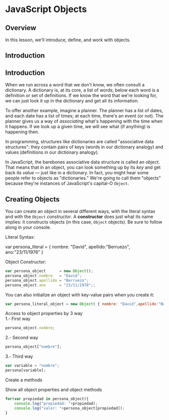 # JavaScript Objects

## Overview

In this lesson, we'll introduce, define, and work with objects. 

## Introduction 

## Introduction 

When we run across a word that we don't know, we often consult a dictionary. A dictionary is, at its core, a list of words; below each word is a definition or set of definitions. If we know the word that we're looking for, we can just look it up in the dictionary and get all its information.

To offer another example, imagine a planner. The planner has a list of dates, and each date has a list of times; at each time, there's an event (or not). The planner gives us a way of _associating_ what's happening with the time when it happens. If we look up a given time, we will see what (if anything) is happening then.

In programming, structures like dictionaries are called "associative data structures": they contain pairs of keys (words in our dictionary analogy) and values (definitions in our dictionary analogy).

In JavaScript, the barebones associative data structure is called an _object_. That means that in an object, you can look something up by its _key_ and get back its _value_ — just like in a dictionary. In fact, you might hear some people refer to objects as "dictionaries." We're going to call them "objects" because they're instances of JavaScript's capital-O `Object`.

## Creating Objects

You can create an object in several different ways, with the literal syntax and with the `Object` _constructor_. A **constructor** does just what its name implies: it constructs objects (in this case, `Object` objects). Be sure to follow along in your console.

Literal Syntax:

var persona_literal = {
    nombre: "David",
    apellido:"Berruezo",
    ano:"23/11/1978"
}

Object Constructor:
```js
var persona_object      = new Object();
persona_object.nombre   = "David";
persona_object.apellido = "Berruezo";
persona_object.ano      = "23/11/1978";;
```
You can also initialize an object with key-value pairs when you create it:
```js
var persona_literal_object = new Object( { nombre: "David",apellido:"Berruezo", ano:"23/11/1978" } );
```
Access to object  properties by 3 way<br>
1.- First way
```js
persona_object.nombre;
```
2.- Second way
```js
persona_object["nombre"];
```
3.- Third way
```js
var variable = "nombre";
persona[variable];
```
Create a methods



Show all object properties and object methods
```js
for(var propiedad in persona_object){
    console.log("propiedad: "+propiedad);
    console.log("valor: "+persona_object[propiedad]);
}
```

